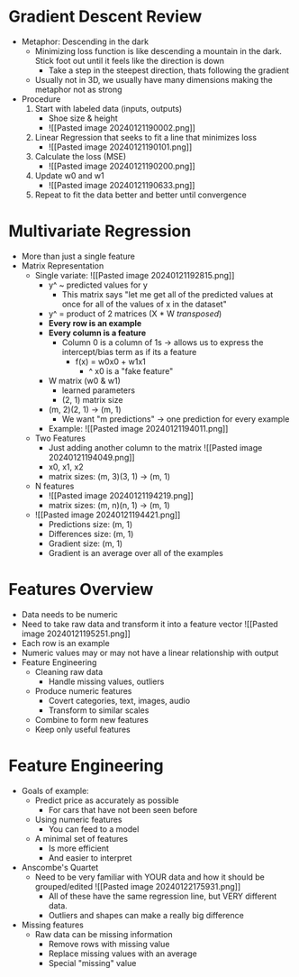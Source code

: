 # Gradient Descent Review
- Metaphor: Descending in the dark
	- Minimizing loss function is like descending a mountain in the dark. Stick foot out until it feels like the direction is down
		- Take a step in the steepest direction, thats following the gradient
	- Usually not in 3D, we usually have many dimensions making the metaphor not as strong
- Procedure
	1. Start with labeled data (inputs, outputs)
		- Shoe size & height
		- ![[Pasted image 20240121190002.png]]
	2.  Linear Regression that seeks to fit a line that minimizes loss
		- ![[Pasted image 20240121190101.png]]
	3. Calculate the loss (MSE)
		- ![[Pasted image 20240121190200.png]]
	4. Update w0 and w1
		- ![[Pasted image 20240121190633.png]]
	5. Repeat to fit the data better and better until convergence

# Multivariate Regression
- More than just a single feature
- Matrix Representation
	- Single variate: ![[Pasted image 20240121192815.png]]
		- y^ ~ predicted values for y
			- This matrix says "let me get all of the predicted values at once for all of the values of x in the dataset"
		- y^ = product of 2 matrices (X * W *transposed*)
		- **Every row is an example**
		- **Every column is a feature**
			- Column 0 is a column of 1s -> allows us to express the intercept/bias term as if its a feature
				- f(x) = w0x0 + w1x1
					- ^ x0 is a "fake feature"
		- W matrix (w0 & w1)
			- learned parameters
			- (2, 1) matrix size
		- (m, 2)(2, 1) -> (m, 1)
			- We want "m predictions" -> one prediction for every example
		- Example: ![[Pasted image 20240121194011.png]]
	- Two Features
		- Just adding another column to the matrix ![[Pasted image 20240121194049.png]]
		- x0, x1, x2
		- matrix sizes: (m, 3)(3, 1) -> (m, 1)
	- N features
		-  ![[Pasted image 20240121194219.png]]
		- matrix sizes: (m, n)(n, 1) -> (m, 1)
	- ![[Pasted image 20240121194421.png]]
		- Predictions size: (m, 1)
		- Differences size: (m, 1)
		- Gradient size: (m, 1)
		- Gradient is an average over all of the examples

# Features Overview
- Data needs to be numeric
- Need to take raw data and transform it into a feature vector ![[Pasted image 20240121195251.png]]
- Each row is an example
- Numeric values may or may not have a linear relationship with output
- Feature Engineering
	- Cleaning raw data
		- Handle missing values, outliers
	- Produce numeric features
		- Covert categories, text, images, audio
		- Transform to similar scales
	- Combine to form new features
	- Keep only useful features

# Feature Engineering

- Goals of example:
	- Predict price as accurately as possible
		- For cars that have not been seen before
	- Using numeric features
		- You can feed to a model
	- A minimal set of features
		- Is more efficient 
		- And easier to interpret
- Anscombe's Quartet
	- Need to be very familiar with YOUR data and how it should be grouped/edited ![[Pasted image 20240122175931.png]]
		- All of these have the same regression line, but VERY different data. 
		- Outliers and shapes can make a really big difference
- Missing features
	- Raw data can be missing information
		- Remove rows with missing value
		- Replace missing values with an average
		- Special "missing" value
